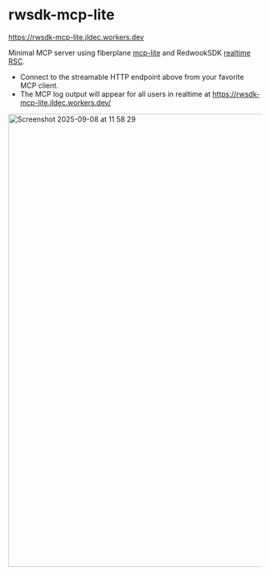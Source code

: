 # rwsdk-mcp-lite
https://rwsdk-mcp-lite.jldec.workers.dev

Minimal MCP server using fiberplane [mcp-lite](https://github.com/fiberplane/mcp) and RedwookSDK [realtime RSC](https://docs.rwsdk.com/core/realtime/).

- Connect to the streamable HTTP endpoint above from your favorite MCP client.
- The MCP log output will appear for all users in realtime at https://rwsdk-mcp-lite.jldec.workers.dev/

<img width="1440" height="900" alt="Screenshot 2025-09-08 at 11 58 29" src="https://github.com/user-attachments/assets/2f7a70db-d049-45de-a4d9-a6a4cf4b0573" />
